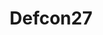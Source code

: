 ---
title: Defcon27
github: https://github.com/Defcon27
mode: dark
transition: 3s
archetype:
  - Little Bit of Everything
---